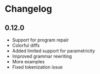# Changelog

## 0.12.0

- Support for program repair
- Colorful diffs
- Added limited support for parametricity
- Improved grammar rewriting
- More examples
- Fixed tokenization issue